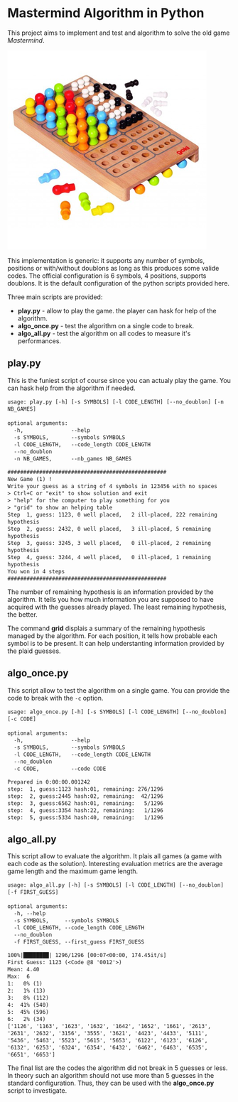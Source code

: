 # Mastermind Algorithm in Python

This project aims to implement and test and algorithm to solve the old game *Mastermind*. 

![](mastermind.jpg)

This implementation is generic: it supports any number of symbols, positions or with/without doublons as long as this produces some valide codes. The official configuration is 6 symbols, 4 positions, supports doublons. It is the default configuration of the python scripts provided here.


Three main scripts are provided:

- **play.py** - allow to play the game. the player can hask for help of the algorithm.
- **algo_once.py** - test the algorithm on a single code to break.
- **algo_all.py** - test the algorithm on all codes to measure it's performances.

## play.py

This is the funiest script of course since you can actualy play the game. You can hask help from the algorithm if needed.

``` shell
usage: play.py [-h] [-s SYMBOLS] [-l CODE_LENGTH] [--no_doublon] [-n NB_GAMES]

optional arguments:
  -h,               --help
  -s SYMBOLS,       --symbols SYMBOLS
  -l CODE_LENGTH,   --code_length CODE_LENGTH
  --no_doublon
  -n NB_GAMES,      --nb_games NB_GAMES
```

```
##################################################
New Game (1) !
Write your guess as a string of 4 symbols in 123456 with no spaces
> Ctrl+C or "exit" to show solution and exit
> "help" for the computer to play something for you
> "grid" to show an helping table
Step  1, guess: 1123, 0 well placed,   2 ill-placed, 222 remaining hypothesis
Step  2, guess: 2432, 0 well placed,   3 ill-placed, 5 remaining hypothesis
Step  3, guess: 3245, 3 well placed,   0 ill-placed, 2 remaining hypothesis
Step  4, guess: 3244, 4 well placed,   0 ill-placed, 1 remaining hypothesis
You won in 4 steps
##################################################
```

The number of remaining hypothesis is an information provided by the algorithm. It tells you how much information you are supposed to have acquired with the guesses already played. The least remaining hypothesis, the better.


The command **grid** displais a summary of the remaining hypothesis managed by the algorithm. For each position, it tells how probable each symbol is to be present. It can help understanting information provided by the plaid guesses.


## algo_once.py

This script allow to test the algorithm on a single game. You can provide the code to break with the `-c` option. 

``` shell
usage: algo_once.py [-h] [-s SYMBOLS] [-l CODE_LENGTH] [--no_doublon] [-c CODE]

optional arguments:
  -h,               --help
  -s SYMBOLS,       --symbols SYMBOLS
  -l CODE_LENGTH,   --code_length CODE_LENGTH
  --no_doublon
  -c CODE,          --code CODE
```

```
Prepared in 0:00:00.001242
step:  1, guess:1123 hash:01, remaining: 276/1296
step:  2, guess:2445 hash:02, remaining:  42/1296
step:  3, guess:6562 hash:01, remaining:   5/1296
step:  4, guess:3354 hash:22, remaining:   1/1296
step:  5, guess:5334 hash:40, remaining:   1/1296
```

## algo_all.py

This script allow to evaluate the algorithm. It plais all games (a game with each code as the solution). Interesting evaluation metrics are the average game length and the maximum game length.

```shell
usage: algo_all.py [-h] [-s SYMBOLS] [-l CODE_LENGTH] [--no_doublon] [-f FIRST_GUESS]

optional arguments:
  -h, --help
  -s SYMBOLS,     --symbols SYMBOLS
  -l CODE_LENGTH, --code_length CODE_LENGTH
  --no_doublon
  -f FIRST_GUESS, --first_guess FIRST_GUESS
```

```
100%|████████| 1296/1296 [00:07<00:00, 174.45it/s]
First Guess: 1123 (<Code @8 '0012'>)
Mean: 4.40
Max:  6
1:   0% (1)
2:   1% (13)
3:   8% (112)
4:  41% (540)
5:  45% (596)
6:   2% (34)
['1126', '1163', '1623', '1632', '1642', '1652', '1661', '2613', '2631', '2632', '3156', '3555', '3621', '4423', '4433', '5111', '5436', '5463', '5523', '5615', '5653', '6122', '6123', '6126', '6132', '6253', '6324', '6354', '6432', '6462', '6463', '6535', '6651', '6653']
```

The final list are the codes the algorithm did not break in 5 guesses or less.
In theory such an algorithm should not use more than 5 guesses in the standard configuration. Thus, they can be used with the **algo_once.py** script to investigate.
